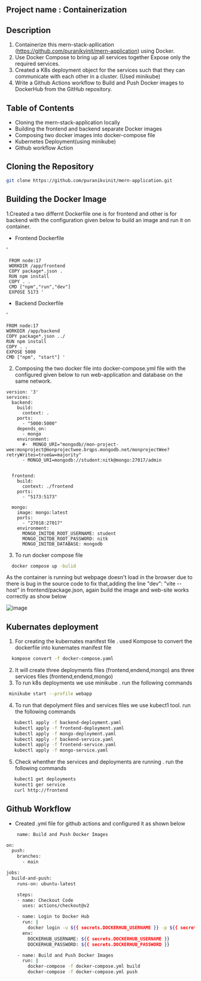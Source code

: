 ## Project name : Containerization

## Description
1. Containerize this mern-stack-apllication (https://github.com/puranikvinit/mern-application) using Docker.
2. Use Docker Compose to bring up all services together Expose only the required services.
3. Created a K8s deployment object for the services such that they can communicate with each other in a cluster. (Used minikube)
4. Write a Github Actions workflow to Build and Push Docker images to DockerHub from the GitHub repository.

## Table of Contents
  - Cloning the mern-stack-application locally
  - Building the frontend and backend separate Docker images
  - Composing two docker images into docker-compose file
  - Kubernetes Deployment(using minikube)
  - Github workflow Action
## Cloning the Repository
``` bash 
git clone https://github.com/puranikvinit/mern-application.git
```
## Building the Docker Image
1.Created a two differnt Dockerfile one is for frontend and other is for backend with the configuration given below to build an image and run it on container.
  - Frontend Dockerfile
  
  '

     FROM node:17 
     WORKDIR /app/frontend
     COPY package*.json .
     RUN npm install
     COPY . .
     CMD ["npm","run","dev"]
     EXPOSE 5173 '
  - Backend Dockerfile

   '
    
    FROM node:17
    WORKDIR /app/backend
    COPY package*.json ../
    RUN npm install
    COPY . .
    EXPOSE 5000
    CMD ["npm", "start"] '

 2. Composing the two docker file into docker-compose.yml file with the configured given below to run web-application and database on the same network.
```
version: '3'
services:
  backend:
    build:
      context: .
    ports:
      - "5000:5000"
    depends_on:
      - mongo 
    environment:
      #-  MONGO_URI="mongodb//mon-project-wee:monproject@monprojectwee.brqps.mongodb.net/monprojectWee?retryWrites=true&w=majority"
      - MONGO_URI=mongodb://student:nitk@mongo:27017/admin


  frontend:
    build:
      context: ./frontend
    ports:
      - "5173:5173"

  mongo:
    image: mongo:latest
    ports:
      - "27018:27017"
    environment:
      MONGO_INITDB_ROOT_USERNAME: student
      MONGO_INITDB_ROOT_PASSWORD: nitk
      MONGO_INITDB_DATABASE: mongodb
```


3. To run docker compose file 
``` bash
  docker compose up -bulid
```
  As the container is running but webpage doesn't load in the browser due to there is bug in the source code to fix that,adding the line "dev": "vite --host"  in frontend/package.json, again build the image and web-site works correctly as show below
  
  ![image](https://github.com/jyothiram266/DOCKER-TASK-WEC-SYSTEMS/assets/112464539/e79f283e-01ee-42dc-b7f4-321dd4c12e03)

## Kubernates deployment
 1. For creating the kubernates manifest file . used Kompose to convert the dockerfile into kunernates manifest file
 ``` bash
   kompose convert -f docker-compose.yaml
 ```
2. It will create three deployments files (frontend,endend,mongo) ans three services files (frontend,endend,mongo) 
3. To run k8s deployments we use minikube . run the following commands
  ``` bash
   minikube start --profile webapp
```
4. To run that depolyment files and services files we use kubect1 tool. run the following commands

``` bash
   kubectl apply -f backend-deployment.yaml
   kubectl apply -f frontend-deployment.yaml
   kubectl apply -f mongo-deployment.yaml 
   kubectl apply -f backend-service.yaml
   kubectl apply -f frontend-service.yaml
   kubectl apply -f mongo-service.yaml
```
5. Check whenther the services and deployments are running . run the following commands
``` bash
   kubect1 get deployments
   kunect1 ger service
   curl http://frontend
```
## Github Workflow
 - Created .yml file for github actions and configured it as shown below
``` bash
    name: Build and Push Docker Images

on:
  push:
    branches:
      - main 

jobs:
  build-and-push:
    runs-on: ubuntu-latest

    steps:
    - name: Checkout Code
      uses: actions/checkout@v2

    - name: Login to Docker Hub
      run: |
        docker login -u ${{ secrets.DOCKERHUB_USERNAME }} -p ${{ secrets.DOCKERHUB_PASSWORD }}
      env:
        DOCKERHUB_USERNAME: ${{ secrets.DOCKERHUB_USERNAME }}
        DOCKERHUB_PASSWORD: ${{ secrets.DOCKERHUB_PASSWORD }}

    - name: Build and Push Docker Images
      run: |
        docker-compose -f docker-compose.yml build
        docker-compose -f docker-compose.yml push
```
 

